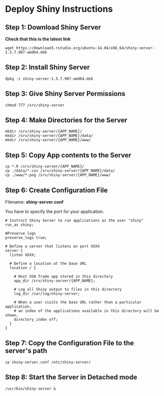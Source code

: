 # Deploy Shiny Instructions

## Step 1: Download Shiny Server

**Check that this is the latest link**

```
wget https://download3.rstudio.org/ubuntu-14.04/x86_64/shiny-server-1.5.7.907-amd64.deb
```

## Step 2: Install Shiny Server

```
dpkg -i shiny-server-1.5.7.907-amd64.deb
```

## Step 3: Give Shiny Server Permissions

```
chmod 777 /srv/shiny-server
```

## Step 4: Make Directories for the Server

```
mkdir /srv/shiny-server/{APP_NAME}/
mkdir /srv/shiny-server/{APP_NAME}/data/
mkdir /srv/shiny-server/{APP_NAME}/www/
```

## Step 5: Copy App contents to the Server

```
cp *.R /srv/shiny-server/{APP_NAME}/
cp ./data/*.csv /srv/shiny-server/{APP_NAME}/data/
cp ./www/*.png /srv/shiny-server/{APP_NAME}/www/
```

## Step 6: Create Configuration File

Filename: **shiny-server.conf**

You have to specify the port for your application. 

```
# Instruct Shiny Server to run applications as the user "shiny"
run_as shiny;

#Preserve logs
preserve_logs true;

# Define a server that listens on port XXXX 
server {
  listen XXXX;

  # Define a location at the base URL
  location / {

    # Host USA Trade app stored in this directory
    app_dir /srv/shiny-server/{APP_NAME};

    # Log all Shiny output to files in this directory
    log_dir /var/log/shiny-server;

    # When a user visits the base URL rather than a particular application,
    # an index of the applications available in this directory will be shown.
    directory_index off;
  }
}
```

## Step 7: Copy the Configuration File to the server's path

```
cp shiny-server.conf /etc/shiny-server/
```

## Step 8: Start the Server in Detached mode

```
/usr/bin/shiny-server &
```
